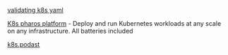 

[validating k8s yaml](https://learnk8s.io/validating-kubernetes-yaml)


[K8s pharos platform](https://k8spharos.dev/)
                - Deploy and run Kubernetes workloads at any scale on any infrastructure. All batteries included 


[k8s.podast](https://kubernetespodcast.com/)
